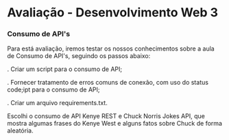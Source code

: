 <h1>Avaliação - Desenvolvimento Web 3</h1>

<h3>Consumo de API's</h3>
Para está avaliação, iremos testar os nossos conhecimentos sobre a aula de Consumo de API's, seguindo os passos abaixo:
<p>. Criar um script para o consumo de API;</p>
<p>. Fornecer tratamento de erros comuns de conexão, com uso do status code;ipt para o consumo de API;</p>
<p>. Criar um arquivo requirements.txt.</p>





Escolhi o consumo de API Kenye REST e Chuck Norris Jokes API, que mostra algumas frases do Kenye West e alguns fatos sobre Chuck de forma aleatória.
